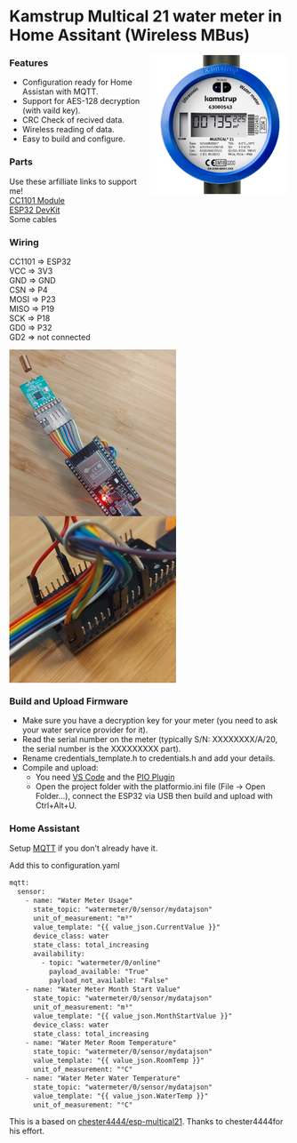 # Kamstrup Multical 21 water meter in Home Assitant (Wireless MBus)

<img align="right" height="250" src="images/kamstrup_multical21.png">

### Features
 * Configuration ready for Home Assistan with MQTT.
 * Support for AES-128 decryption (with vaild key).
 * CRC Check of recived data.
 * Wireless reading of data.
 * Easy to build and configure.


### Parts 
Use these arfilliate links to support me!\
[CC1101 Module](https://s.click.aliexpress.com/e/_DembjFr) \
[ESP32 DevKit](https://s.click.aliexpress.com/e/_mPgipQY) \
Some cables




### Wiring

CC1101 => ESP32\
VCC   => 3V3\
GND   => GND\
CSN   => P4\
MOSI  => P23\
MISO  => P19\
SCK   => P18\
GD0   => P32\
GD2   => not connected

<img align="center" height="300" src="images/device.jpg">
<img align="center" height="300" src="images/wires.jpg">

### Build and Upload Firmware
* Make sure you have a decryption key for your meter (you need to ask your water service provider for it).
* Read the serial number on the meter (typically S/N: XXXXXXXX/A/20, the serial number is the XXXXXXXXX part).
* Rename credentials_template.h to credentials.h and add your details.
* Compile and upload:
  - You need [VS Code](https://code.visualstudio.com/) and the [PIO Plugin](https://platformio.org/)
  - Open the project folder with the platformio.ini file (File -> Open Folder...), connect the ESP32 via USB then build and upload with Ctrl+Alt+U.

### Home Assistant

Setup [MQTT](https://www.home-assistant.io/integrations/mqtt/) if you don't already have it.

Add this to configuration.yaml
```
mqtt:
  sensor:
    - name: "Water Meter Usage"
      state_topic: "watermeter/0/sensor/mydatajson"
      unit_of_measurement: "m³"
      value_template: "{{ value_json.CurrentValue }}"
      device_class: water
      state_class: total_increasing
      availability:
        - topic: "watermeter/0/online"
          payload_available: "True"
          payload_not_available: "False"
    - name: "Water Meter Month Start Value"
      state_topic: "watermeter/0/sensor/mydatajson"
      unit_of_measurement: "m³"
      value_template: "{{ value_json.MonthStartValue }}"
      device_class: water
      state_class: total_increasing
    - name: "Water Meter Room Temperature"
      state_topic: "watermeter/0/sensor/mydatajson"
      value_template: "{{ value_json.RoomTemp }}"
      unit_of_measurement: "°C"
    - name: "Water Meter Water Temperature"
      state_topic: "watermeter/0/sensor/mydatajson"
      value_template: "{{ value_json.WaterTemp }}"
      unit_of_measurement: "°C"
```

This is a based on [chester4444/esp-multical21](https://github.com/chester4444/esp-multical21).
Thanks to chester4444for his effort.

